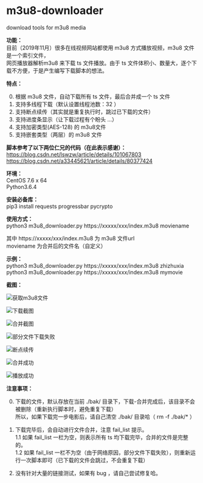 # m3u8-downloader
download tools for m3u8  media

**功能：**   
   目前（2019年11月）很多在线视频网站都使用 m3u8 方式播放视频，m3u8 文件是一个索引文件，  
   网页播放器解析m3u8 来下载 ts 文件播放。由于 ts 文件体积小、数量大，逐个下载不方便，于是产生编写下载脚本的想法。  

**特点：**  

0. 根据 m3u8 文件，自动下载所有 ts 文件，最后合并成一个 ts 文件  
1. 支持多线程下载（默认设置线程池数：32 ）  
2. 支持断点续传（其实就是重复执行时，跳过已下载的文件）  
3. 支持进度条显示（让下载过程有个盼头 ...）  
4. 支持加密类型(AES-128) 的 m3u8文件  
5. 支持嵌套类型（两层）的 m3u8 文件  

**脚本参考了以下两位仁兄的代码（在此表示感谢）：**  
https://blog.csdn.net/lswzw/article/details/101067803  
https://blog.csdn.net/a33445621/article/details/80377424  

**环境：**  
    CentOS 7.6 x 64  
    Python3.6.4  
    
**安装必备库：**  
pip3  install  requests  progressbar  pycrypto  

**使用方式：**  
python3   m3u8_downloader.py   https://xxxxx/xxx/index.m3u8    moviename  

其中  https://xxxxx/xxx/index.m3u8 为 m3u8 文件url  
      moviename  为合并后的文件名（自定义）  
      
**示例：**  
python3  m3u8_downloader.py   https://xxxxx/xxx/index.m3u8    zhizhuxia  
python3  m3u8_downloader.py   https://xxxxx/xxx/index.m3u8    mymovie  

**截图：**  
  
![获取m3u8文件](https://github.com/gujifly/m3u8-downloader/blob/master/img/0000.png) 

![下载截图](https://github.com/gujifly/m3u8-downloader/blob/master/img/0001.png)  

![合并截图](https://github.com/gujifly/m3u8-downloader/blob/master/img/0002.png)  

![部分文件下载失败](https://github.com/gujifly/m3u8-downloader/blob/master/img/0003.png)  

![断点续传](https://github.com/gujifly/m3u8-downloader/blob/master/img/0004.png)  

![合并成功](https://github.com/gujifly/m3u8-downloader/blob/master/img/0005.png)  

![播放成功](https://github.com/gujifly/m3u8-downloader/blob/master/img/0006.png)  
      
**注意事项：**  

0. 下载的文件，默认存放在当前 ./bak/ 目录下，下载-合并完成后，该目录不会被删除（重新执行脚本时，避免重复下载）  
   所以，如果下载完一步电影后，请自己清空 ./bak/ 目录哈（ rm -f ./bak/* ）  

1. 下载完毕后，会自动进行文件合并，注意 fail_list 提示。  
   1.1 如果 fail_list 一栏为空，则表示所有 ts 均下载完毕，合并的文件是完整的。  
   1.2 如果 fail_list 一栏不为空（由于网络原因，部分文件下载失败），则重新运行一次脚本即可（已下载的文件会跳过，不会重复下载）  

2. 没有针对大量的链接测试，如果有 bug ，请自己尝试修复哈。  

